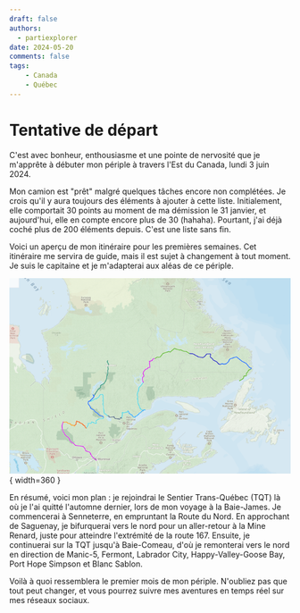 ```yaml
---
draft: false
authors:
  - partiexplorer
date: 2024-05-20
comments: false
tags:
    - Canada
    - Québec
---
```


# Tentative de départ

C'est avec bonheur, enthousiasme et une pointe de nervosité que je m'apprête à débuter mon périple à travers l'Est du Canada, lundi 3 juin 2024.

Mon camion est "prêt" malgré quelques tâches encore non complétées. Je crois qu'il y aura toujours des éléments à ajouter à cette liste. Initialement, elle comportait 30 points au moment de ma démission le 31 janvier, et aujourd'hui, elle en compte encore plus de 30 (hahaha). Pourtant, j'ai déjà coché plus de 200 éléments depuis. C'est une liste sans fin.

Voici un aperçu de mon itinéraire pour les premières semaines. Cet itinéraire me servira de guide, mais il est sujet à changement à tout moment. Je suis le capitaine et je m'adapterai aux aléas de ce périple.

![Itinéraire](/assets/images/blog/itineraire001.png){ width=360 }

En résumé, voici mon plan : je rejoindrai le Sentier Trans-Québec (TQT) là où je l'ai quitté l'automne dernier, lors de mon voyage à la Baie-James. Je commencerai à Senneterre, en empruntant la Route du Nord. En approchant de Saguenay, je bifurquerai vers le nord pour un aller-retour à la Mine Renard, juste pour atteindre l'extrémité de la route 167. Ensuite, je continuerai sur la TQT jusqu'à Baie-Comeau, d'où je remonterai vers le nord en direction de Manic-5, Fermont, Labrador City, Happy-Valley-Goose Bay, Port Hope Simpson et Blanc Sablon.

Voilà à quoi ressemblera le premier mois de mon périple. N'oubliez pas que tout peut changer, et vous pourrez suivre mes aventures en temps réel sur mes réseaux sociaux.



